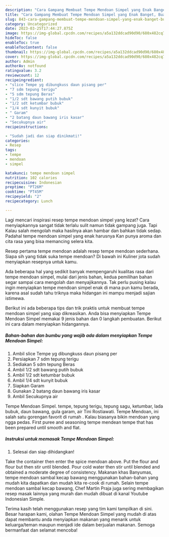 ```yaml
---
description: "Cara Gampang Membuat Tempe Mendoan Simpel yang Enak Banget, Buat Buka Puasa Enak"
title: "Cara Gampang Membuat Tempe Mendoan Simpel yang Enak Banget, Buat Buka Puasa Enak"
slug: 843-cara-gampang-membuat-tempe-mendoan-simpel-yang-enak-banget-buat-buka-puasa-enak
category: Uncategorized
date: 2023-03-25T17:44:27.875Z
image: https://img-global.cpcdn.com/recipes/a5a132ddcad90d90/680x482cq70/tempe-mendoan-simpel-foto-resep-utama.jpg
hideToc: false
enableToc: true
enableTocContent: false
thumbnail: https://img-global.cpcdn.com/recipes/a5a132ddcad90d90/680x482cq70/tempe-mendoan-simpel-foto-resep-utama.jpg
cover: https://img-global.cpcdn.com/recipes/a5a132ddcad90d90/680x482cq70/tempe-mendoan-simpel-foto-resep-utama.jpg
author: Admin
authorAv: notfound
ratingvalue: 3.2
reviewcount: 12
recipeingredient:
- "slice Tempe yg dibungkuss daun pisang per"
- "7 sdm tepung terigu"
- "5 sdm tepung Beras"
- "1/2 sdt bawang putih bubuk"
- "1/2 sdt ketumbar bubuk"
- "1/4 sdt kunyit bubuk"
- " Garam"
- "2 batang daun bawang iris kasar"
- "Secukupnya air"
recipeinstructions:

- "Sudah jadi dan siap dinikmati!"
categories:
- Resep
tags:
- tempe
- mendoan
- simpel

katakunci: tempe mendoan simpel 
nutrition: 102 calories
recipecuisine: Indonesian
preptime: "PT26M"
cooktime: "PT45M"
recipeyield: "2"
recipecategory: Lunch

---
```



Lagi mencari inspirasi resep tempe mendoan simpel yang lezat? Cara menyiapkannya sangat tidak terlalu sulit namun tidak gampang juga. Tapi Kalau salah mengolah maka hasilnya akan hambar dan bahkan tidak sedap. Padahal tempe mendoan simpel yang enak harusnya Kan punya aroma dan cita rasa yang bisa memancing selera kita.


Resep pertama tempe mendoan adalah resep tempe mendoan sederhana. Siapa sih yang tidak suka tempe mendoan? Di bawah ini Kuliner jota sudah menyiapkan resepnya untuk kamu.

Ada beberapa hal yang sedikit banyak mempengaruhi kualitas rasa dari tempe mendoan simpel, mulai dari jenis bahan, kedua pemilihan bahan segar sampai cara mengolah dan menyajikannya. Tak perlu pusing kalau ingin menyiapkan tempe mendoan simpel enak di mana pun kamu berada, karena asal sudah tahu triknya maka hidangan ini mampu menjadi sajian istimewa.


Berikut ini ada beberapa tips dan trik praktis untuk membuat tempe mendoan simpel yang siap dikreasikan. Anda bisa menyiapkan Tempe Mendoan Simpel memakai 9 jenis bahan dan 0 langkah pembuatan. Berikut ini cara dalam menyiapkan hidangannya.

<!--inarticleads1-->

##### Bahan-bahan dan bumbu yang wajib ada dalam menyiapkan Tempe Mendoan Simpel:

1. Ambil slice Tempe yg dibungkuss daun pisang per
1. Persiapkan 7 sdm tepung terigu
1. Sediakan 5 sdm tepung Beras
1. Ambil 1/2 sdt bawang putih bubuk
1. Ambil 1/2 sdt ketumbar bubuk
1. Ambil 1/4 sdt kunyit bubuk
1. Siapkan  Garam
1. Gunakan 2 batang daun bawang iris kasar
1. Ambil Secukupnya air


Tempe Mendoan Simpel. tempe, tepung terigu, tepung sagu, ketumbar, lada bubuk, daun bawang, gula garam, air Tini Rostiawati. Tempe Mendoan, ini salah satu gorengan favorit di rumah ️. Kalau biasanya bikin mendoan yang ngga pedas. First puree and seasoning tempe mendean tempe that has been prepared until smooth and flat. 

<!--inarticleads2-->

##### Instruksi untuk memasak Tempe Mendoan Simpel:


1. Selesai dan siap dihidangkan!

Take the container then enter the spice mendoan above. Put the flour and flour but then stir until blended. Pour cold water then stir until blended and obtained a moderate degree of consistency. Makanan khas Banyumas, tempe mendoan sambal kecap bawang menggunakan bahan-bahan yang mudah kita dapatkan dan mudah kita re-cook di rumah. Selain tempe mendoan sambal kecap bawang, Chef Martin Praja juga sering membagikan resep masak lainnya yang murah dan mudah dibuat di kanal Youtube Indonesian Simple. 

Terima kasih telah menggunakan resep yang tim kami tampilkan di sini. Besar harapan kami, olahan Tempe Mendoan Simpel yang mudah di atas dapat membantu anda menyiapkan makanan yang menarik untuk keluarga/teman maupun menjadi ide dalam berjualan makanan. Semoga bermanfaat dan selamat mencoba!
